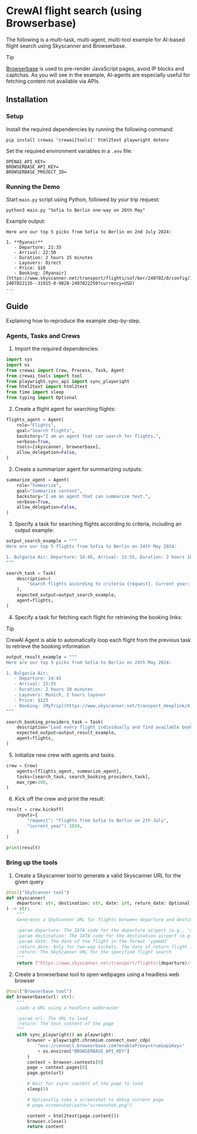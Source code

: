 # CrewAI flight search (using Browserbase)

The following is a multi-task, multi-agent, multi-tool example for AI-based flight search using Skyscanner and Browserbase.

> [!TIP]
> [Browserbase](https://browserbase.com) is used to pre-render JavaScript pages, avoid IP blocks and captchas. As you will see in the example, AI-agents are especially useful for fetching content not available via APIs.

## Installation

### Setup

Install the required dependencies by running the following command:

```
pip install crewai 'crewai[tools]' html2text playwright dotenv
```

Set the required environment variables in a `.env` file:

```
OPENAI_API_KEY=
BROWSERBASE_API_KEY=
BROWSERBASE_PROJECT_ID=
```


### Running the Demo

Start `main.py` script using Python, followed by your trip request:

```
python3 main.py "Sofia to Berlin one-way on 26th May"
```

Example output:

```
Here are our top 5 picks from Sofia to Berlin on 2nd July 2024:

1. **Ryanair**
   - Departure: 21:35
   - Arrival: 22:50
   - Duration: 2 hours 15 minutes
   - Layovers: Direct
   - Price: $18
   - Booking: [Ryanair](https://www.skyscanner.net/transport/flights/sof/ber/240702/0/config/16440-2407022135--31915-0-9828-2407022250?currency=USD)
...
```

## Guide

Explaining how to reproduce the example step-by-step.

### Agents, Tasks and Crews

1. Import the required dependencies:

```python
import sys
import os
from crewai import Crew, Process, Task, Agent
from crewai_tools import tool
from playwright.sync_api import sync_playwright
from html2text import html2text
from time import sleep
from typing import Optional
```

2. Create a flight agent for searching flights:

```python
flights_agent = Agent(
    role="Flights",
    goal="Search flights",
    backstory="I am an agent that can search for flights.",
    verbose=True,
    tools=[skyscanner, browserbase],
    allow_delegation=False,
)
```

2. Create a summarizer agent for summarizing outputs:

```python
summarize_agent = Agent(
    role="Summarize",
    goal="Summarize content",
    backstory="I am an agent that can summarize text.",
    verbose=True,
    allow_delegation=False,
)
```

3. Specify a task for searching flights according to criteria, including an output example:

```python
output_search_example = """
Here are our top 5 flights from Sofia to Berlin on 24th May 2024:

1. Bulgaria Air: Departure: 14:45, Arrival: 15:55, Duration: 2 hours 10 minutes, Layovers: Munich, 2 hours layover, Price: $123, Details: https://www.skyscanner.net/transport/flights/sof/ber/240524/240526/config/16440-2405241445--32474-0-9828-2405241555|9828-2405262255--32474-0-16440-2405270205
"""

search_task = Task(
    description=(
        "Search flights according to criteria {request}. Current year: {current_year}"
    ),
    expected_output=output_search_example,
    agent=flights,
)
```

4. Specify a task for fetching each flight for retrieving the booking links:

> [!TIP]
> CrewAI Agent is able to automatically loop each flight from the previous task to retrieve the booking information

```python
output_result_example = """
Here are our top 5 picks from Sofia to Berlin on 24th May 2024:

1. Bulgaria Air:
   - Departure: 14:45
   - Arrival: 15:55
   - Duration: 2 hours 10 minutes
   - Layovers: Munich, 2 hours layover
   - Price: $123
   - Booking: [MyTrip](https://www.skyscanner.net/transport_deeplink/4.0/UK/en-GB/GBP/ctuk/1/16440.9828.2024-05-26/air/trava/flights?itinerary=flight|-32474|319|16440|2024-05-26T21:05|9828|2024-05-26T22:15|130|-|-|-&carriers=-32474&operators=-32474&passengers=1&channel=website&cabin_class=economy&fps_session_id=20287887-26ad-45dc-b225-28fb4b9d8357&ticket_price=126.90&is_npt=false&is_multipart=false&client_id=skyscanner_website&request_id=4b423165-9b7b-4281-9596-cfcd6b0bb4e0&q_ids=H4sIAAAAAAAA_-NS52JJLinNFmLh2NHAKMXM8cRHoeH7yU1sRkwKjEWsqXm67k5VzO5OAQASECl8KQAAAA|8257781087420252411|2&q_sources=JACQUARD&commercial_filters=false&q_datetime_utc=2024-05-22T13:45:58&pqid=true&booking_panel_option_guid=dfb1f593-22dc-4565-8540-5f4f70979b9b&index=0&isbp=1&posidx=0&qid=16440-2405262105--32474-0-9828-2405262215&sort=BEST&stops=0&tabs=CombinedDayView&pre_redirect_id=7cdb112a-3842-4a51-b228-1cbcbc4c8094&redirect_id=a8541976-84a8-4161-849c-c7a6343125ae&is_acorn_referral=true)
"""

search_booking_providers_task = Task(
    description="Load every flight individually and find available booking providers",
    expected_output=output_result_example,
    agent=flights,
)
```

5. Initialize new crew with agents and tasks:

```python
crew = Crew(
    agents=[flights_agent, summarize_agent],
    tasks=[search_task, search_booking_providers_task],
    max_rpm=100,
)
```

6. Kick off the crew and print the result:

```python
result = crew.kickoff(
    inputs={
        "request": "Flights from Sofia to Berlin on 2th July",
        "current_year": 2024,
    }
)

print(result)
```

### Bring up the tools

1. Create a Skyscanner tool to generate a valid Skyscanner URL for the given query

```python
@tool("SkyScanner tool")
def skyscanner(
    departure: str, destination: str, date: int, return_date: Optional[int] = 0
) -> str:
    """
    Generates a SkyScanner URL for flights between departure and destination on the specified date.

    :param departure: The IATA code for the departure airport (e.g., 'sof' for Sofia)
    :param destination: The IATA code for the destination airport (e.g., 'ber' for Berlin)
    :param date: The date of the flight in the format 'yymmdd'
    :return_date: Only for two-way tickets. The date of return flight in the format 'yymmdd'
    :return: The SkyScanner URL for the specified flight search
    """
    return f"https://www.skyscanner.net/transport/flights/{departure}/{destination}/{date}/{return_date}?currency=USD"
```

2. Create a browserbase tool to open webpages using a headless web browser

```python
@tool("Browserbase tool")
def browserbase(url: str):
    """
    Loads a URL using a headless webbrowser

    :param url: The URL to load
    :return: The text content of the page
    """
    with sync_playwright() as playwright:
        browser = playwright.chromium.connect_over_cdp(
            "wss://connect.browserbase.com?enableProxy=true&apiKey="
            + os.environ["BROWSERBASE_API_KEY"]
        )
        context = browser.contexts[0]
        page = context.pages[0]
        page.goto(url)

        # Wait for async content of the page to load
        sleep(5)

        # Optionally take a screenshot to debug current page
        # page.screenshot(path="screenshot.png")

        content = html2text(page.content())
        browser.close()
        return content
```
